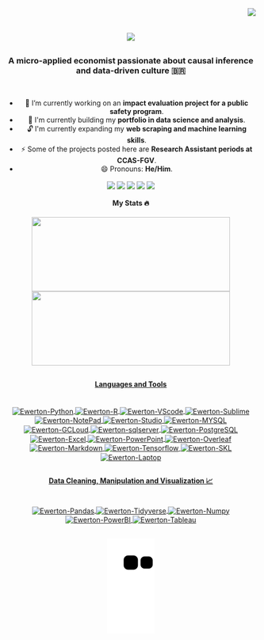 <img align="right" src="https://visitor-badge.laobi.icu/badge?page_id=NevesEwerton.NevesEwerton" />

<h1 align="center">
  <a href="https://git.io/typing-svg">
    <img src="https://readme-typing-svg.herokuapp.com/?font=Righteous&size=35&center=true&vCenter=true&width=500&height=70&duration=4000&lines=Welcome!+👋;+I'm+Ewerton+Neves!;" />
  </a>
</h1>

<h3 align="center">A micro-applied economist passionate about causal inference and data-driven culture 🇧🇷</h3>

</br>

<div align="center">

- 🔭 I’m currently working on an **impact evaluation project for a public safety program**.
- 🌱 I'm currently building my **portfolio in data science and analysis**.
- 🔓 I'm currently expanding my **web scraping and machine learning skills**.
- ⚡ Some of the projects posted here are **Research Assistant periods at CCAS-FGV**.
- 😄 Pronouns: **He/Him**.


<div>
<a href="https://www.linkedin.com/in/ewerton-neves-6bb12996/" target="_blank"><img align="center" src="https://img.shields.io/badge/LinkedIn-0077B5?style=for-the-badge&logo=linkedin&logoColor=white" target="_blanck"></a>
  <a href="mailto:ewerton.cardoso@gmail.com" target="_blank"><img align="center" src="https://img.shields.io/badge/Gmail-D14836?style=for-the-badge&logo=gmail&logoColor=white" target="_blanck"></a>
  <a href="mailto:ewerton-25@hotmail.com" target="_blank"><img align="center" src="https://img.shields.io/badge/Microsoft%20Outlook-0078D4.svg?style=for-the-badge&logo=Microsoft-Outlook&logoColor=white" target ="_blanck"></a>
  <a href="https://www.instagram.com/neves.ewerton/" target="_blank"><img align="center" src="https://img.shields.io/badge/Instagram-E4405F?style=for-the-badge&logo=instagram&logoColor=white" target = "_blanck"></a>
  <a href="https://medium.com/@ewertonneves_96164" target="_blank"><img align="center" src="https://img.shields.io/badge/Medium-12100E?style=for-the-badge&logo=medium&logoColor=white" target = "_blanck"></a>
</div>

<!--
**NevesEwerton/NevesEwerton** is a ✨ _special_ ✨ repository because its `README.md` (this file) appears on your GitHub profile.

Here are some ideas to get you started:

- 🔭 I’m currently working on ...
- 🌱 I’m currently learning ...
- 👯 I’m looking to collaborate on ...
- 🤔 I’m looking for help with ...
- 💬 Ask me about ...
- 📫 How to reach me: ...
- 😄 Pronouns: ...
- ⚡ Fun fact: ...
 **ewerton.cardoso@gmail.br**
-->

#### My Stats 🔥
<div style="display: inline_block">
<a href = "https://github.com/NevesEwerton"> 
<img align="center" height = "150" width = "400" src = "https://github-readme-stats.vercel.app/api?username=NevesEwerton&show_icons=true&theme=radical&include_all_commits=true&count_private=true"/>
<img align="center" height = "150" width = "400" src = "https://github-readme-stats.vercel.app/api/top-langs/?username=NevesEwerton&layout=compact&langs_count=16&theme=radical"/>
</div>
  
##


  
#### Languages and Tools

<div style = "display: inline_block"><br>
  <img align="center" alt="Ewerton-Python" src="https://img.shields.io/badge/Python-3776AB?style=for-the-badge&logo=python&logoColor=white">
  <img align="center" alt="Ewerton-R" src="https://img.shields.io/badge/R-276DC3?style=for-the-badge&logo=r&logoColor=white">
  
  <img align="center" alt="Ewerton-VScode"  src="https://img.shields.io/badge/Visual_Studio_Code-0078D4?style=for-the-badge&logo=visual%20studio%20code&logoColor=white">
  <img align="center" alt="Ewerton-Sublime" src="https://img.shields.io/badge/sublime_text-%23575757.svg?&style=for-the-badge&logo=sublime-text&logoColor=important">
  <img align="center" alt="Ewerton-NotePad" src="https://img.shields.io/badge/Notepad++-90E59A.svg?style=for-the-badge&logo=notepad%2B%2B&logoColor=black">
  <img align="center" alt="Ewerton-Studio" src="https://img.shields.io/badge/RStudio-75AADB?style=for-the-badge&logo=RStudio&logoColor=white">
  
  <img align="center" alt="Ewerton-MYSQL" src="https://img.shields.io/badge/MySQL-00000F?style=for-the-badge&logo=mysql&logoColor=white">
  <img align="center" alt="Ewerton-GCLoud" src="https://img.shields.io/badge/Google_Cloud-4285F4?style=for-the-badge&logo=google-cloud&logoColor=white">
  <img align="center" alt="Ewerton-sqlserver" src="https://img.shields.io/badge/Microsoft_SQL_Server-CC2927?style=for-the-badge&logo=microsoft-sql-server&logoColor=white">
  
  <img align="center" alt="Ewerton-PostgreSQL" src="https://img.shields.io/badge/PostgreSQL-316192?style=for-the-badge&logo=postgresql&logoColor=white">

  <img align="center" alt="Ewerton-Excel" src="https://img.shields.io/badge/Microsoft_Excel-217346?style=for-the-badge&logo=microsoft-excel&logoColor=white">
  <img align="center" alt="Ewerton-PowerPoint" src="https://img.shields.io/badge/Microsoft_PowerPoint-B7472A?style=for-the-badge&logo=microsoft-powerpoint&logoColor=white">
  <img align="center" alt="Ewerton-Overleaf" src="https://img.shields.io/badge/Overleaf-47A141?style=for-the-badge&logo=Overleaf&logoColor=white">
  <img align="center" alt="Ewerton-Markdown" src="https://img.shields.io/badge/Markdown-000000?style=for-the-badge&logo=markdown&logoColor=white">

  <img align="center" alt="Ewerton-Tensorflow" src="https://img.shields.io/badge/TensorFlow-FF6F00?style=for-the-badge&logo=tensorflow&logoColor=white">
  <img align="center" alt="Ewerton-SKL" src="https://img.shields.io/badge/scikitlearn-F7931E.svg?style=for-the-badge&logo=scikit-learn&logoColor=white">

  <img align="center" alt="Ewerton-Laptop" src="https://img.shields.io/badge/Windows-ASUS_Zenbook_14-0078D6?style=for-the-badge&logo=windows&logoColor=white">

</div>

##

#### Data Cleaning, Manipulation and Visualization 📈

<div style = "display: inline_block"><br>

<img align="center" alt="Ewerton-Pandas" src="https://img.shields.io/badge/pandas-150458.svg?style=for-the-badge&logo=pandas&logoColor=white">
<img align="center" alt="Ewerton-Tidyverse" src="https://img.shields.io/badge/Tidyverse-1A162D.svg?style=for-the-badge&logo=Tidyverse&logoColor=white">
<img align="center" alt="Ewerton-Numpy" src="https://img.shields.io/badge/NumPy-013243.svg?style=for-the-badge&logo=NumPy&logoColor=white">
<img align="center" alt="Ewerton-PowerBI" src="https://img.shields.io/badge/Power%20BI-F2C811.svg?style=for-the-badge&logo=Power-BI&logoColor=black">
<img align="center" alt="Ewerton-Tableau" src="https://img.shields.io/badge/Tableau-E97627?style=for-the-badge&logo=Tableau&logoColor=white">

</div>

##
  <!--
<img align="center" alt="Ewerton-Tidyverse" height="80" width="80" src="https://github.com/rstudio/hex-stickers/blob/main/SVG/tidyverse.svg">
<img align="center" alt="Ewerton-Pandas" height="80" width="80" src="https://cdn.jsdelivr.net/gh/devicons/devicon/icons/pandas/pandas-original-wordmark.svg">
<img align="center" alt="Ewerton-Numpy" height="80" width="80" src="https://cdn.jsdelivr.net/gh/devicons/devicon/icons/numpy/numpy-original-wordmark.svg">
</div>
-->

  
![snake gif](https://github.com/NevesEwerton/NevesEwerton/blob/output/github-contribution-grid-snake.svg)
